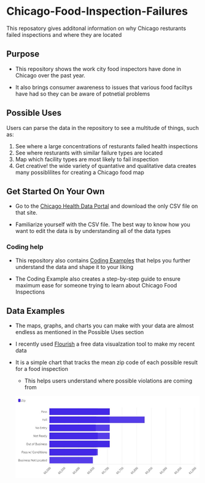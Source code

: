 # Chicago-Food-Inspection-Failures
This reposatory gives additonal information on why Chicago resturants failed inspections and where they are located

## **Purpose**

* This repository shows the work city food inspectors have done in Chicago over the past year.

* It also brings consumer awareness to issues that various food faciltys have had so they can be aware of potnetial problems


## **Possible Uses**

Users can parse the data in the repository to see a multitude of things, such as:
1. See where a large concentrations of resturants failed health inspections 
2. See where resturants with similar failure types are located 
3. Map which facility types are most likely to fail inspection 
4. Get creative! the wide variety of quantative and qualitative data creates many possiblilites for creating a Chicago food map

## **Get Started On Your Own**

* Go to the [Chicago Health Data Portal](https://data.cityofchicago.org/browse?category=Health+%26+Human%20Services) and download the only CSV file on that site.

* Familiarize yourself with the CSV file. The best way to know how you want to edit the data is by understanding all of the data types

### Coding help

* This repository also contains [Coding Examples](Untitled2.ipyn) that helps you further understand the data and shape it to your liking

* The Coding Example also creates a step-by-step guide to ensure maximum ease for someone trying to learn about Chicago Food Inspections 

## **Data Examples**

* The maps, graphs, and charts you can make with your data are almost endless as mentioned in the Possible Uses section 

* I recently used [Flourish](https://flourish.studio/) a free data visualzation tool to make my recent data 

* It is a simple chart that tracks the mean zip code of each possible result for a food inspection
  *   This helps users understand where possible violations are coming from
 
  ![alt-text](snapshot-1713935878407.jpeg) 

